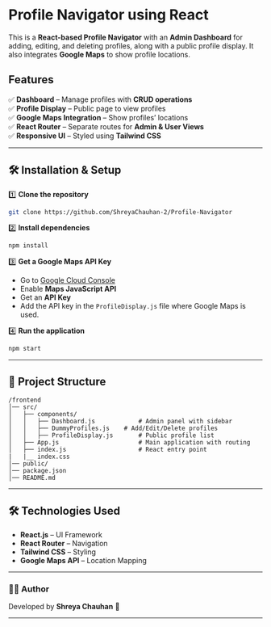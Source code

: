 # **Profile Navigator using React**  

This is a **React-based Profile Navigator** with an **Admin Dashboard** for adding, editing, and deleting profiles, along with a public profile display. It also integrates **Google Maps** to show profile locations.  

## **Features**  
✅ **Dashboard** – Manage profiles with **CRUD operations**  
✅ **Profile Display** – Public page to view profiles  
✅ **Google Maps Integration** – Show profiles’ locations  
✅ **React Router** – Separate routes for **Admin & User Views**  
✅ **Responsive UI** – Styled using **Tailwind CSS**  

---

## **🛠️ Installation & Setup**  
1️⃣ **Clone the repository**  
```sh
git clone https://github.com/ShreyaChauhan-2/Profile-Navigator
```

2️⃣ **Install dependencies**  
```sh
npm install
```

3️⃣ **Get a Google Maps API Key**  
- Go to [Google Cloud Console](https://console.cloud.google.com/)  
- Enable **Maps JavaScript API**  
- Get an **API Key**  
- Add the API key in the `ProfileDisplay.js` file where Google Maps is used.

4️⃣ **Run the application**  
```sh
npm start
```

---

## **📂 Project Structure**  
```
/frontend
│── src/
│   ├── components/
│   │   ├── Dashboard.js            # Admin panel with sidebar
│   │   ├── DummyProfiles.js    # Add/Edit/Delete profiles
│   │   ├── ProfileDisplay.js       # Public profile list
│   ├── App.js                      # Main application with routing
│   ├── index.js                    # React entry point
|   |__ index.css
│── public/
│── package.json
│── README.md
```

---

## **🛠️ Technologies Used**  
- **React.js** – UI Framework  
- **React Router** – Navigation  
- **Tailwind CSS** – Styling  
- **Google Maps API** – Location Mapping  

---

### 👨‍💻 **Author**  
Developed by **Shreya Chauhan** 🚀

---
